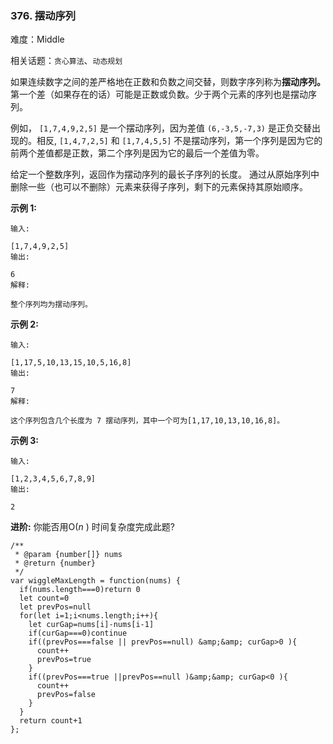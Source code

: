 ### 376. 摆动序列

难度：Middle

相关话题：`贪心算法`、`动态规划`

如果连续数字之间的差严格地在正数和负数之间交替，则数字序列称为**摆动序列。** 第一个差（如果存在的话）可能是正数或负数。少于两个元素的序列也是摆动序列。



例如， `[1,7,4,9,2,5]`  是一个摆动序列，因为差值  `(6,-3,5,-7,3)` 是正负交替出现的。相反,  `[1,4,7,2,5]` 和 `[1,7,4,5,5]`  不是摆动序列，第一个序列是因为它的前两个差值都是正数，第二个序列是因为它的最后一个差值为零。



给定一个整数序列，返回作为摆动序列的最长子序列的长度。 通过从原始序列中删除一些（也可以不删除）元素来获得子序列，剩下的元素保持其原始顺序。



**示例 1:** 





```
输入:

[1,7,4,9,2,5]
输出:

6 
解释:

整个序列均为摆动序列。

```


**示例 2:** 





```
输入:

[1,17,5,10,13,15,10,5,16,8]
输出:

7
解释:

这个序列包含几个长度为 7 摆动序列，其中一个可为[1,17,10,13,10,16,8]。
```


**示例 3:** 





```
输入:

[1,2,3,4,5,6,7,8,9]
输出:

2
```


**进阶:** 
你能否用O(*n* ) 时间复杂度完成此题?




```
/**
 * @param {number[]} nums
 * @return {number}
 */
var wiggleMaxLength = function(nums) {
  if(nums.length===0)return 0
  let count=0
  let prevPos=null
  for(let i=1;i<nums.length;i++){
    let curGap=nums[i]-nums[i-1]
    if(curGap===0)continue
    if((prevPos===false || prevPos==null) &amp;&amp; curGap>0 ){
      count++
      prevPos=true
    }
    if((prevPos===true ||prevPos==null )&amp;&amp; curGap<0 ){
      count++
      prevPos=false
    }
  }
  return count+1
};



```

